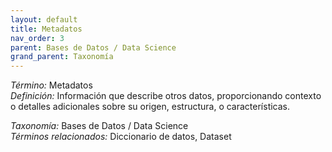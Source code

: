 ```yaml
---
layout: default
title: Metadatos
nav_order: 3
parent: Bases de Datos / Data Science
grand_parent: Taxonomía
---
```


*Término:* Metadatos  
*Definición:* Información que describe otros datos, proporcionando contexto o detalles adicionales sobre su origen, estructura, o características.

*Taxonomía:* Bases de Datos / Data Science  
*Términos relacionados:* Diccionario de datos, Dataset
